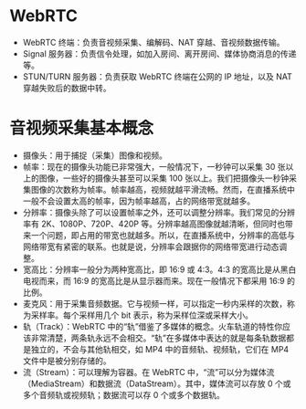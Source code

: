 # WebRTC

- WebRTC 终端：负责音视频采集、编解码、NAT 穿越、音视频数据传输。
- Signal 服务器：负责信令处理，如加入房间、离开房间、媒体协商消息的传递等。
- STUN/TURN 服务器：负责获取 WebRTC 终端在公网的 IP 地址，以及 NAT 穿越失败后的数据中转。

# 音视频采集基本概念

- 摄像头：用于捕捉（采集）图像和视频。
- 帧率：现在的摄像头功能已非常强大，一般情况下，一秒钟可以采集 30 张以上的图像，一些好的摄像头甚至可以采集 100 张以上。我们把摄像头一秒钟采集图像的次数称为帧率。帧率越高，视频就越平滑流畅。然而，在直播系统中一般不会设置太高的帧率，因为帧率越高，占的网络带宽就越多。
- 分辨率：摄像头除了可以设置帧率之外，还可以调整分辨率。我们常见的分辨率有 2K、1080P、720P、420P 等。分辨率越高图像就越清晰，但同时也带来一个问题，即占用的带宽也就越多。所以，在直播系统中，分辨率的高低与网络带宽有紧密的联系。也就是说，分辨率会跟据你的网络带宽进行动态调整。
- 宽高比：分辨率一般分为两种宽高比，即 16:9 或 4:3。4:3 的宽高比是从黑白电视而来，而 16:9 的宽高比是从显示器而来。现在一般情况下都采用 16:9 的比例。
- 麦克风：用于采集音频数据。它与视频一样，可以指定一秒内采样的次数，称为采样率。每个采样用几个 bit 表示，称为采样位深或采样大小。
- 轨（Track）：WebRTC 中的“轨”借鉴了多媒体的概念。火车轨道的特性你应该非常清楚，两条轨永远不会相交。“轨”在多媒体中表达的就是每条轨数据都是独立的，不会与其他轨相交，如 MP4 中的音频轨、视频轨，它们在 MP4 文件中是被分别存储的。
- 流（Stream）：可以理解为容器。在 WebRTC 中，“流”可以分为媒体流（MediaStream）和数据流（DataStream）。其中，媒体流可以存放 0 个或多个音频轨或视频轨；数据流可以存 0 个或多个数据轨。


